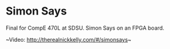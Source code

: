 # Simon Says 
  
  
Final for CompE 470L at SDSU. Simon Says on an FPGA board.  
  
~Video: http://therealnickkelly.com/#/simonsays~
